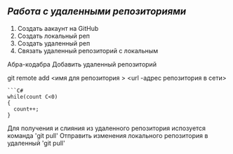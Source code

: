 ## *Работа с удаленными репозиториями*

1. Создать аакаунт на GitHub
2. Создать локальный реп
3. Создать удаленный реп
4. Связать удаленный репозиторий с локальным

Абра-кодабра
Добавить удаленный репозиторий

git remote add <имя для репозитория > <url -адрес репозитория в сети>
```
```C#
while(count C<0)
{
  count++;
}
```
Для получения и слияния из удаленного репозитория испозуется команда 'git pull'
Отправить изменения локального репозитория в удаленный 'git pull'
